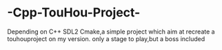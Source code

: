 # -Cpp-TouHou-Project-
Depending on C++ SDL2 Cmake,a simple project which aim at recreate a touhouproject on my version.
only a stage to play,but a boss included
